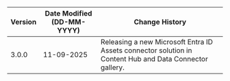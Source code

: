 | **Version** | **Date Modified (DD-MM-YYYY)** | **Change History**                                                                                      |
|-------------|--------------------------------|---------------------------------------------------------------------------------------------------------|
| 3.0.0       | 11-09-2025                     | Releasing a new Microsoft Entra ID Assets connector solution in Content Hub and Data Connector gallery. |
